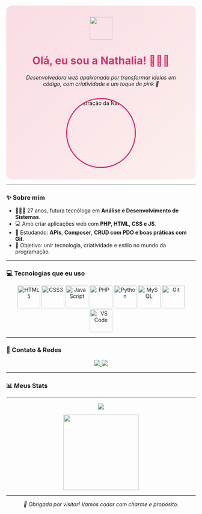 <!-- 🌸 CABEÇALHO ESTILIZADO COM FUNDO GRADIENTE -->
<div align="center" style="background: linear-gradient(135deg, #f9dce3 0%, #fcefee 100%); padding: 30px; border-radius: 15px;">

  <img src="https://media.giphy.com/media/v1.Y2lkPTc5MGI3NjExZWV2cGtvNGFlaXkyYXY3Y3V3cGlkb2k3b2txZTRxemZvaGl6NGRiNSZlcD12MV9naWZzX3NlYXJjaCZjdD1n/5Zesu5VPNGJlm/giphy.gif" width="60px"/>

  <h1 style="color: #D6336C;">Olá, eu sou a Nathalia! 👩🏾‍💻</h1>
  <p><em>Desenvolvedora web apaixonada por transformar ideias em código, com criatividade e um toque de pink 💖</em></p>

  <img src="https://github.com/natbeserra/natbeserra/blob/main/nathalia-ilustrada.png?raw=true" width="180px" style="border-radius: 50%; border: 3px solid #D6336C; margin-top: 15px;" alt="Ilustração da Nathalia">
</div>

---

### ✨ Sobre mim

- 👩🏾‍🎓 27 anos, futura tecnóloga em **Análise e Desenvolvimento de Sistemas**.
- 💻 Amo criar aplicações web com **PHP, HTML, CSS e JS**.
- 🎯 Estudando: **APIs**, **Composer**, **CRUD com PDO e boas práticas com Git**.
- 🌈 Objetivo: unir tecnologia, criatividade e estilo no mundo da programação.

---

### 💻 Tecnologias que eu uso

<p align="center">
  <img src="https://cdn.jsdelivr.net/gh/devicons/devicon/icons/html5/html5-original.svg" width="60px" title="HTML5"/>
  <img src="https://cdn.jsdelivr.net/gh/devicons/devicon/icons/css3/css3-original.svg" width="60px" title="CSS3"/>
  <img src="https://cdn.jsdelivr.net/gh/devicons/devicon/icons/javascript/javascript-original.svg" width="60px" title="JavaScript"/>
  <img src="https://cdn.jsdelivr.net/gh/devicons/devicon/icons/php/php-original.svg" width="60px" title="PHP"/>
  <img src="https://cdn.jsdelivr.net/gh/devicons/devicon/icons/python/python-original.svg" width="60px" title="Python"/>
  <img src="https://cdn.jsdelivr.net/gh/devicons/devicon/icons/mysql/mysql-original.svg" width="60px" title="MySQL"/>
  <img src="https://cdn.jsdelivr.net/gh/devicons/devicon/icons/git/git-original.svg" width="60px" title="Git"/>
  <img src="https://cdn.jsdelivr.net/gh/devicons/devicon/icons/vscode/vscode-original.svg" width="60px" title="VS Code"/>
</p>

---

### 🌟 Contato & Redes

<p align="center">
  <a href="https://www.linkedin.com/in/nathalia-m-404020235/">
    <img src="https://img.shields.io/badge/-LinkedIn-%23D6336C?style=for-the-badge&logo=linkedin&logoColor=white"/>
  </a>
  <a href="https://github.com/natbeserra">
    <img src="https://img.shields.io/badge/-GitHub-%232C3E50?style=for-the-badge&logo=github&logoColor=white"/>
  </a>
</p>

---

### 📊 Meus Stats

<p align="center"
  <img src="https://github-readme-stats.vercel.app/api?username=natbeserra&show_icons=true&theme=rose_pine&icon_color=F27D9C&title_color=D6336C&text_color=FCE4EC" width="400px" />
</p>

---

<p align="center">
  <img src="https://readme-typing-svg.demolab.com/?lines=Bem+vinda+ao+meu+GitHub!;Sinta-se+à+vontade+para+explorar+meus+projetos!;Desenvolvedora+em+construção+💻🌷&font=Fira+Code&center=true&width=440&height=45&color=D6336C&vCenter=true&size=22" />
</p>

<p align="center">
  <img src="https://media.giphy.com/media/du3J3cXyzhj75IOgvA/giphy.gif" width="200px">
</p>

---

<p align="center"><i>🌺 Obrigada por visitar! Vamos codar com charme e propósito.</i></p>

